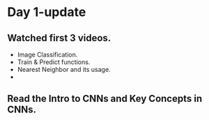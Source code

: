 # Day 1-update

## Watched first 3 videos.
- Image Classification.
- Train & Predict functions.
- Nearest Neighbor and its usage.
- 
## Read the Intro to CNNs and Key Concepts in CNNs.



